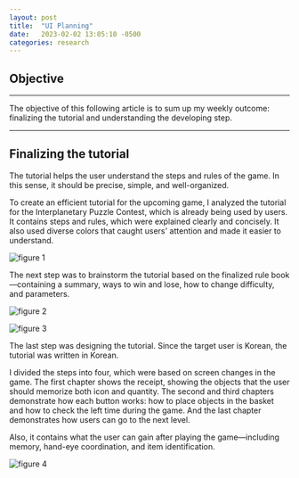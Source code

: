 ```yaml
---
layout: post
title:  "UI Planning"
date:   2023-02-02 13:05:10 -0500
categories: research
---
```


## Objective

---
The objective of this following article is to sum up my weekly outcome: finalizing the tutorial and understanding the developing step.

---

## Finalizing the tutorial

The tutorial helps the user understand the steps and rules of the game. In this sense, it should be precise, simple, and well-organized.

To create an efficient tutorial for the upcoming game, I analyzed the tutorial for the Interplanetary Puzzle Contest, which is already being used by users. It contains steps and rules, which were explained clearly and concisely. It also used diverse colors that caught users' attention and made it easier to understand.

![figure 1](https://res.cloudinary.com/da7rg3ojv/image/upload/v1675458680/%EC%8A%A4%ED%81%AC%EB%A6%B0%EC%83%B7_2023-02-03_%EC%98%A4%ED%9B%84_4.11.16_dpewrz.png)

The next step was to brainstorm the tutorial based on the finalized rule book—containing a summary, ways to win and lose, how to change difficulty, and parameters.

![figure 2](https://res.cloudinary.com/da7rg3ojv/image/upload/v1675459071/%EC%8A%A4%ED%81%AC%EB%A6%B0%EC%83%B7_2023-02-03_%EC%98%A4%ED%9B%84_4.17.47_omqvv0.png)

![figure 3](https://res.cloudinary.com/da7rg3ojv/image/upload/v1675459107/%EC%8A%A4%ED%81%AC%EB%A6%B0%EC%83%B7_2023-02-03_%EC%98%A4%ED%9B%84_4.18.23_h80daw.png)

The last step was designing the tutorial. Since the target user is Korean, the tutorial was written in Korean.

I divided the steps into four, which were based on screen changes in the game. The first chapter shows the receipt, showing the objects that the user should memorize both icon and quantity. The second and third chapters demonstrate how each button works: how to place objects in the basket and how to check the left time during the game. And the last chapter demonstrates how users can go to the next level.

Also, it contains what the user can gain after playing the game—including memory, hand-eye coordination, and item identification.

![figure 4](https://res.cloudinary.com/da7rg3ojv/image/upload/v1675459146/%EC%8A%A4%ED%81%AC%EB%A6%B0%EC%83%B7_2023-02-03_%EC%98%A4%ED%9B%84_4.19.03_jg6r4p.png)
